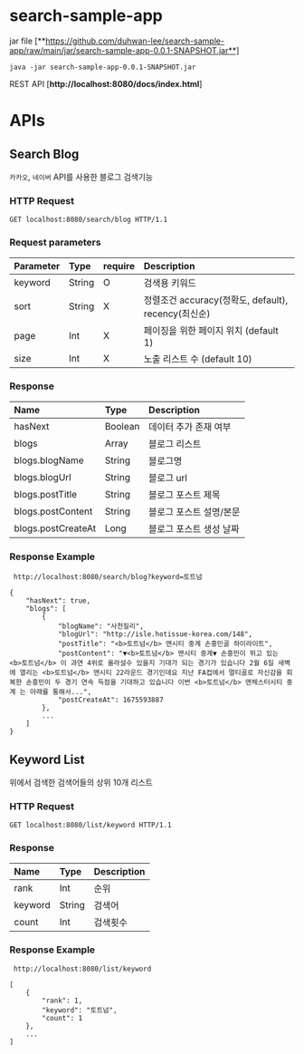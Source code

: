 # search-sample-app

jar file  [**https://github.com/duhwan-lee/search-sample-app/raw/main/jar/search-sample-app-0.0.1-SNAPSHOT.jar**]
```
java -jar search-sample-app-0.0.1-SNAPSHOT.jar
```

REST API [**http://localhost:8080/docs/index.html**]

# APIs

## Search Blog

`카카오`, `네이버` API를 사용한 블로그 검색기능

### HTTP Request

```
GET localhost:8080/search/blog HTTP/1.1
```

### Request parameters

| Parameter | Type   | require | Description                               |
|:----------|:-------|:--------|:------------------------------------------|
| keyword   | String | O       | 검색용 키워드                                   |
| sort      | String | X       | 정렬조건 accuracy(정확도, default), recency(최신순) |
| page      | Int    | X       | 페이징을 위한 페이지 위치 (default 1)                |
| size      | Int    | X       | 노출 리스트 수 (default 10)                     |

### Response

| Name               | Type    | Description   |
|:-------------------|:--------|:--------------|
| hasNext            | Boolean | 데이터 추가 존재 여부  |
| blogs              | Array   | 블로그 리스트       |
| blogs.blogName     | String  | 블로그명          |
| blogs.blogUrl      | String  | 블로그 url       |
| blogs.postTitle    | String  | 블로그 포스트 제목    |
| blogs.postContent  | String  | 블로그 포스트 설명/본문 |
| blogs.postCreateAt | Long    | 블로그 포스트 생성 날짜 |

### Response Example

```
 http://localhost:8080/search/blog?keyword=토트넘

{
    "hasNext": true,
    "blogs": [
        {
            "blogName": "사천질리",
            "blogUrl": "http://isle.hotissue-korea.com/148",
            "postTitle": "<b>토트넘</b> 맨시티 중계 손흥민골 하이라이트",
            "postContent": "▼<b>토트넘</b> 맨시티 중계▼ 손흥민이 뛰고 있는 <b>토트넘</b> 이 과연 4위로 올라설수 있을지 기대가 되는 경기가 있습니다 2월 6일 새벽에 열리는 <b>토트넘</b> 맨시티 22라운드 경기인데요 지난 FA컵에서 멀티골로 자신감을 회복한 손흥민이 두 경기 연속 득점을 기대하고 있습니다 이번 <b>토트넘</b> 맨체스터시티 중계 는 아래를 통해서...",
            "postCreateAt": 1675593887
        },
        ...
    ]
}
```

## Keyword List

위에서 검색한 검색어들의 상위 10개 리스트

### HTTP Request

```
GET localhost:8080/list/keyword HTTP/1.1
```

### Response

| Name    | Type   | Description |
|:--------|:-------|:------------|
| rank    | Int    | 순위          |
| keyword | String | 검색어         |
| count   | Int    | 검색횟수        |

### Response Example

```
 http://localhost:8080/list/keyword

[
    {
        "rank": 1,
        "keyword": "토트넘",
        "count": 1
    },
    ...
]
```
